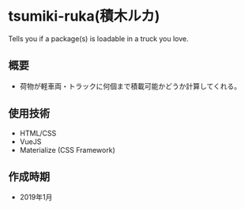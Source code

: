 # tsumiki-ruka(積木ルカ)
Tells you if a package(s) is loadable in a truck you love.

## 概要
- 荷物が軽車両・トラックに何個まで積載可能かどうか計算してくれる。

## 使用技術
- HTML/CSS
- VueJS
- Materialize (CSS Framework)

## 作成時期
- 2019年1月
